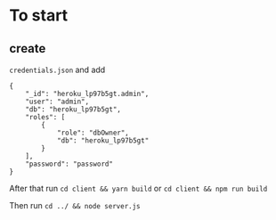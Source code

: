 # To start

## create

`credentials.json`
and add

```
{
    "_id": "heroku_lp97b5gt.admin",
    "user": "admin",
    "db": "heroku_lp97b5gt",
    "roles": [
        {
            "role": "dbOwner",
            "db": "heroku_lp97b5gt"
        }
    ],
    "password": "password"
}
```

After that run `cd client && yarn build` or `cd client && npm run build`

Then run `cd ../ && node server.js`
